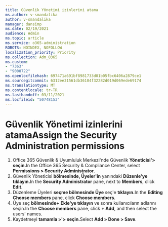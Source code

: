 ```yaml
---
title: Güvenlik Yönetimi izinlerini atama
ms.author: v-smandalika
author: v-smandalika
manager: dansimp
ms.date: 02/19/2021
audience: Admin
ms.topic: article
ms.service: o365-administration
ROBOTS: NOINDEX, NOFOLLOW
localization_priority: Priority
ms.collection: Adm_O365
ms.custom:
- "7363"
- "9000722"
ms.openlocfilehash: 697471a691bf8981733d01b05fbc6406a2879ce1
ms.sourcegitcommit: 6312ee31561db36104f32282d019d069ede69174
ms.translationtype: MT
ms.contentlocale: tr-TR
ms.lasthandoff: 03/11/2021
ms.locfileid: "50748153"
---
```

# <a name="assign-the-security-administration-permissions"></a><span data-ttu-id="1b407-102">Güvenlik Yönetimi izinlerini atama</span><span class="sxs-lookup"><span data-stu-id="1b407-102">Assign the Security Administration permissions</span></span>

1. <span data-ttu-id="1b407-103">Office 365 Güvenlik & Uyumluluk Merkezi'nde Güvenlik **Yöneticisi'> seçin.**</span><span class="sxs-lookup"><span data-stu-id="1b407-103">In the Office 365 Security & Compliance Center, select **Permissions > Security Administrator**.</span></span>
2. <span data-ttu-id="1b407-104">Güvenlik Yöneticisi **bölmesinde, Üyeler'in** yanındaki **Düzenle'ye** **tıklayın.**</span><span class="sxs-lookup"><span data-stu-id="1b407-104">In the **Security Administrator** pane, next to **Members**, click **Edit**.</span></span>
3. <span data-ttu-id="1b407-105">Düzenleme Üyeleri **seçme bölmesinde Üye** seç'e **tıklayın.**</span><span class="sxs-lookup"><span data-stu-id="1b407-105">In the **Editing Choose members** pane, click **Choose members**.</span></span>
4. <span data-ttu-id="1b407-106">Üye seç **bölmesinde+** **Ekle'ye tıklayın** ve sonra kullanıcıların adlarını seçin.</span><span class="sxs-lookup"><span data-stu-id="1b407-106">In the **Choose members** pane, click **+ Add**, and then select the users' names.</span></span>
5. <span data-ttu-id="1b407-107">Kaydetmeyi **tamamla >'> seçin.**</span><span class="sxs-lookup"><span data-stu-id="1b407-107">Select **Add > Done > Save**.</span></span>

